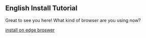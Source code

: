 ## English Install Tutorial

Great to see you here! What kind of browser are you using now?

[install on edge broswer](install-on-edge-broswer.md)
